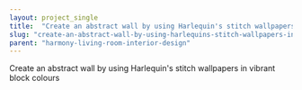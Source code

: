 ```yaml
---
layout: project_single
title:  "Create an abstract wall by using Harlequin's stitch wallpapers in vibrant block colours"
slug: "create-an-abstract-wall-by-using-harlequins-stitch-wallpapers-in-vibrant-block-colours"
parent: "harmony-living-room-interior-design"
---
```

Create an abstract wall by using Harlequin's stitch wallpapers in vibrant block colours
